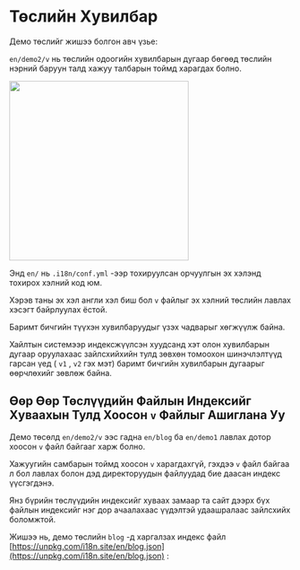 # Төслийн Хувилбар

Демо төслийг жишээ болгон авч үзье:

`en/demo2/v` нь төслийн одоогийн хувилбарын дугаар бөгөөд төслийн нэрний баруун талд хажуу талбарын тоймд харагдах болно.

<img src="https://p.3ti.site/1721290486.avif" width="320px">

Энд `en/` нь `.i18n/conf.yml` -ээр тохируулсан орчуулгын эх хэлэнд тохирох хэлний код юм.

Хэрэв таны эх хэл англи хэл биш бол `v` файлыг эх хэлний төслийн лавлах хэсэгт байрлуулах ёстой.

Баримт бичгийн түүхэн хувилбаруудыг үзэх чадварыг хөгжүүлж байна.

Хайлтын системээр индексжүүлсэн хуудсанд хэт олон хувилбарын дугаар оруулахаас зайлсхийхийн тулд зөвхөн томоохон шинэчлэлтүүд гарсан үед ( `v1` , `v2` гэх мэт) баримт бичгийн хувилбарын дугаарыг өөрчлөхийг зөвлөж байна.

## Өөр Өөр Төслүүдийн Файлын Индексийг Хуваахын Тулд Хоосон `v` Файлыг Ашиглана Уу

Демо төсөлд `en/demo2/v` ээс гадна `en/blog` ба `en/demo1` лавлах дотор хоосон `v` файл байгааг харж болно.

Хажуугийн самбарын тоймд хоосон `v` харагдахгүй, гэхдээ `v` файл байгаа л бол лавлах болон дэд директоруудын файлуудад бие даасан индекс үүсгэгдэнэ.

Янз бүрийн төслүүдийн индексийг хуваах замаар та сайт дээрх бүх файлын индексийг нэг дор ачаалахаас үүдэлтэй удаашралаас зайлсхийх боломжтой.

Жишээ нь, демо төслийн `blog` -д харгалзах индекс файл [https://unpkg.com/i18n.site/en/blog.json](https://unpkg.com/i18n.site/en/blog.json) :